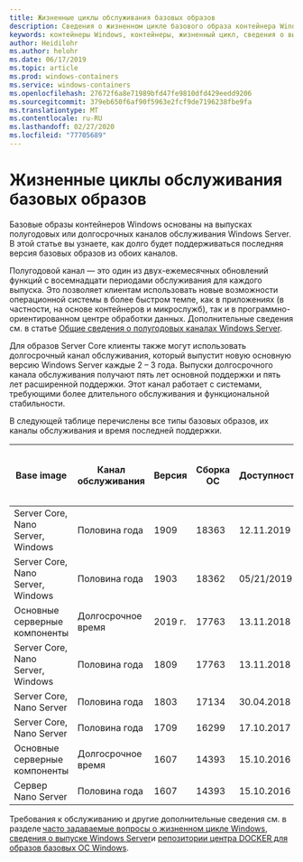 ```yaml
---
title: Жизненные циклы обслуживания базовых образов
description: Сведения о жизненном цикле базового образа контейнера Windows.
keywords: контейнеры Windows, контейнеры, жизненный цикл, сведения о выпуске, базовый образ, базовый образ контейнера
author: Heidilohr
ms.author: helohr
ms.date: 06/17/2019
ms.topic: article
ms.prod: windows-containers
ms.service: windows-containers
ms.openlocfilehash: 27672f6a8e71989bfd47fe9810dfd429eedd9206
ms.sourcegitcommit: 379eb650f6af90f5963e2fcf9de7196238fbe9fa
ms.translationtype: MT
ms.contentlocale: ru-RU
ms.lasthandoff: 02/27/2020
ms.locfileid: "77705689"
---
```

# <a name="base-image-servicing-lifecycles"></a>Жизненные циклы обслуживания базовых образов

Базовые образы контейнеров Windows основаны на выпусках полугодовых или долгосрочных каналов обслуживания Windows Server. В этой статье вы узнаете, как долго будет поддерживаться последняя версия базовых образов из обоих каналов.

Полугодовой канал — это один из двух-ежемесячных обновлений функций с восемнадцати периодами обслуживания для каждого выпуска. Это позволяет клиентам использовать новые возможности операционной системы в более быстром темпе, как в приложениях (в частности, на основе контейнеров и микрослужб), так и в программно-ориентированном центре обработки данных. Дополнительные сведения см. в статье [Общие сведения о полугодовых каналах Windows Server](https://docs.microsoft.com/windows-server/get-started/semi-annual-channel-overview).

Для образов Server Core клиенты также могут использовать долгосрочный канал обслуживания, который выпустит новую основную версию Windows Server каждые 2 – 3 года. Выпуски долгосрочного канала обслуживания получают пять лет основной поддержки и пять лет расширенной поддержки. Этот канал работает с системами, требующими более длительного обслуживания и функциональной стабильности.

В следующей таблице перечислены все типы базовых образов, их каналы обслуживания и время последней поддержки.

|Base image                       |Канал обслуживания|Версия|Сборка ОС|Доступность|Дата окончания основной фазы поддержки|Расширенная Дата поддержки|
|---------------------------------|-----------------|-------|--------|------------|---------------------------|---------------------|
|Server Core, Nano Server, Windows|Половина года      |1909   |18363   |12.11.2019  |11.05.2021                 |Н/Д                  |
|Server Core, Nano Server, Windows|Половина года      |1903   |18362   |05/21/2019  |08.12.2020                 |Н/Д                  |
|Основные серверные компоненты                      |Долгосрочное время        |2019 г.   |17763   |13.11.2018  |09.01.2024                 |09.01.2029           |
|Server Core, Nano Server, Windows|Половина года      |1809   |17763   |13.11.2018  |05/12/2020                 |Н/Д                  |
|Server Core, Nano Server         |Половина года      |1803   |17134   |30.04.2018  |12.11.2019                 |Н/Д                  |
|Server Core, Nano Server         |Половина года      |1709   |16299   |17.10.2017  |09.04.2019                 |Н/Д                  |
|Основные серверные компоненты                      |Долгосрочное время        |1607   |14393   |15.10.2016  |11.01.2022                 |11.01.2027           |
|Сервер Nano Server                      |Половина года      |1607   |14393   |15.10.2016  |10/09/2018                 |Н/Д                  |

Требования к обслуживанию и другие дополнительные сведения см. в разделе [часто задаваемые вопросы о жизненном цикле Windows](https://support.microsoft.com/help/18581/lifecycle-faq-windows-products), [сведения о выпуске Windows Server](https://docs.microsoft.com/windows-server/get-started/windows-server-release-info)и [репозитории центра DOCKER для образов базовых ОС Windows](https://hub.docker.com/_/microsoft-windows-base-os-images).
